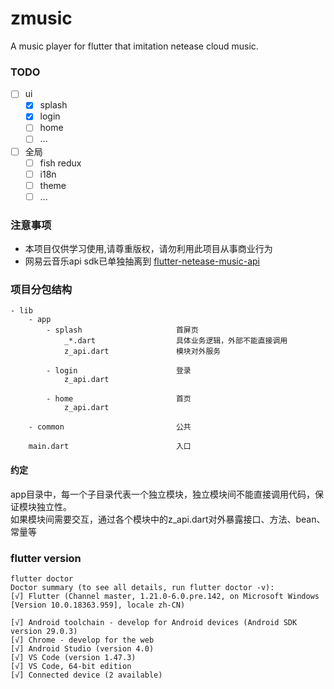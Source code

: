 # zmusic

A music player for flutter that imitation netease cloud music.

### TODO
- [ ] ui
  - [x] splash
  - [x] login
  - [ ] home
  - [ ] ...
- [ ] 全局
  - [ ] fish redux
  - [ ] i18n
  - [ ] theme
  - [ ] ...

### 注意事项
- 本项目仅供学习使用,请尊重版权，请勿利用此项目从事商业行为
- 网易云音乐api sdk已单独抽离到 [flutter-netease-music-api](https://github.com/hcanyz/flutter-netease-music-api)

### 项目分包结构
```text
- lib
    - app
        - splash                     首屏页
            _*.dart                  具体业务逻辑，外部不能直接调用
            z_api.dart               模块对外服务
            
        - login                      登录
            z_api.dart
            
        - home                       首页
            z_api.dart
            
    - common                         公共
        
    main.dart                        入口
```
#### 约定
app目录中，每一个子目录代表一个独立模块，独立模块间不能直接调用代码，保证模块独立性。  
如果模块间需要交互，通过各个模块中的z_api.dart对外暴露接口、方法、bean、常量等

### flutter version
```text
flutter doctor
Doctor summary (to see all details, run flutter doctor -v):
[√] Flutter (Channel master, 1.21.0-6.0.pre.142, on Microsoft Windows [Version 10.0.18363.959], locale zh-CN)

[√] Android toolchain - develop for Android devices (Android SDK version 29.0.3)
[√] Chrome - develop for the web
[√] Android Studio (version 4.0)
[√] VS Code (version 1.47.3)
[√] VS Code, 64-bit edition
[√] Connected device (2 available)
```